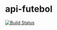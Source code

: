 # api-futebol

[![Build Status](https://travis-ci.org/rjsilva/api-futebol.svg?branch=master)](https://travis-ci.org/rjsilva/api-futebol)
